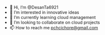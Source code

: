 - 👋 Hi, I’m @DesanTa6921
- 👀 I’m interested in innovative ideas
- 🌱 I’m currently learning cloud management
- 💞️ I’m looking to collaborate on cloud projects
- 📫 How to reach me pchcichore@gmail.com

<!---
DesanTa6921/DesanTa6921 is a ✨ special ✨ repository because its `README.md` (this file) appears on your GitHub profile.
You can click the Preview link to take a look at your changes.
--->
